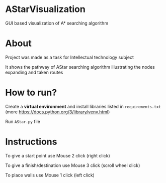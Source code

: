 # AStarVisualization
GUI based visualization of A* searching algorithm

# About
Project was made as a task for Intellectual technology subject

It shows the pathway of AStar searching algorithm illustrating the nodes expanding and taken routes

# How to run?

Create a **virtual environment** and install libraries listed in `requirements.txt` (more https://docs.python.org/3/library/venv.html)

Run `AStar.py` file

# Instructions

To give a start point use Mouse 2 click (right click)

To give a finish/destination use Mouse 3 click (scroll wheel click)

To place walls use Mouse 1 click (left click)
